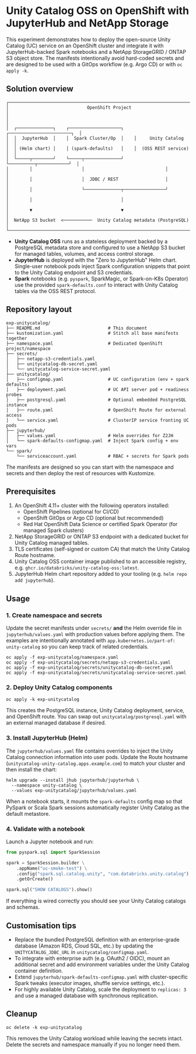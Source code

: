 # Unity Catalog OSS on OpenShift with JupyterHub and NetApp Storage

This experiment demonstrates how to deploy the open-source Unity Catalog (UC) service on an OpenShift
cluster and integrate it with JupyterHub-backed Spark notebooks and a NetApp StorageGRID / ONTAP S3
object store.  The manifests intentionally avoid hard-coded secrets and are designed to be used with
a GitOps workflow (e.g. Argo CD) or with `oc apply -k`.

## Solution overview

```
┌────────────────────────────────────────────────────────────────────────────┐
│                              OpenShift Project                              │
│                                                                            │
│  ┌──────────────┐    ┌────────────────────┐    ┌────────────────────────┐  │
│  │  JupyterHub  │    │  Spark Cluster/Op  │    │     Unity Catalog      │  │
│  │ (Helm chart) │    │ (spark-defaults)   │    │  (OSS REST service)    │  │
│  └─────┬────────┘    └─────┬──────────────┘    └──────────┬────────────┘  │
│        │                   │                               │               │
│        │                   │  JDBC / REST                  │               │
│        │                   └──────────────┬────────────────┘               │
│        │                                  │                                │
│        ▼                                  ▼                                │
│  NetApp S3 bucket  <───────────  Unity Catalog metadata (PostgreSQL)       │
└────────────────────────────────────────────────────────────────────────────┘
```

* **Unity Catalog OSS** runs as a stateless deployment backed by a PostgreSQL metadata store and
  configured to use a NetApp S3 bucket for managed tables, volumes, and access control storage.
* **JupyterHub** is deployed with the "Zero to JupyterHub" Helm chart. Single-user notebook pods
  inject Spark configuration snippets that point to the Unity Catalog endpoint and S3 credentials.
* **Spark** notebooks (e.g. `pyspark`, SparkMagic, or Spark-on-K8s Operator) use the provided
  `spark-defaults.conf` to interact with Unity Catalog tables via the OSS REST protocol.

## Repository layout

```
exp-unitycatalog/
├── README.md                          # This document
├── kustomization.yaml                 # Stitch all base manifests together
├── namespace.yaml                     # Dedicated OpenShift project/namespace
├── secrets/
│   ├── netapp-s3-credentials.yaml
│   ├── unitycatalog-db-secret.yaml
│   └── unitycatalog-service-secret.yaml
├── unitycatalog/
│   ├── configmap.yaml                 # UC configuration (env + spark defaults)
│   ├── deployment.yaml                # UC API server pod + readiness probes
│   ├── postgresql.yaml                # Optional embedded PostgreSQL instance
│   ├── route.yaml                     # OpenShift Route for external access
│   └── service.yaml                   # ClusterIP service fronting UC pods
├── jupyterhub/
│   ├── values.yaml                    # Helm overrides for Z2JH
│   └── spark-defaults-configmap.yaml  # Inject Spark config + env vars
└── spark/
    └── serviceaccount.yaml            # RBAC + secrets for Spark pods
```

The manifests are designed so you can start with the namespace and secrets and then deploy the rest of
resources with Kustomize.

## Prerequisites

1. An OpenShift 4.11+ cluster with the following operators installed:
   * OpenShift Pipelines (optional for CI/CD)
   * OpenShift GitOps or Argo CD (optional but recommended)
   * Red Hat OpenShift Data Science or certified Spark Operator (for managed Spark clusters)
2. NetApp StorageGRID or ONTAP S3 endpoint with a dedicated bucket for Unity Catalog managed tables.
3. TLS certificates (self-signed or custom CA) that match the Unity Catalog Route hostname.
4. Unity Catalog OSS container image published to an accessible registry, e.g.
   `ghcr.io/databricks/unity-catalog-oss:latest`.
5. JupyterHub Helm chart repository added to your tooling (e.g. `helm repo add jupyterhub`).

## Usage

### 1. Create namespace and secrets

Update the secret manifests under `secrets/` **and** the Helm override file in `jupyterhub/values.yaml`
with production values before applying them. The examples are intentionally annotated with
`app.kubernetes.io/part-of: unity-catalog` so you can keep track of related credentials.

```
oc apply -f exp-unitycatalog/namespace.yaml
oc apply -f exp-unitycatalog/secrets/netapp-s3-credentials.yaml
oc apply -f exp-unitycatalog/secrets/unitycatalog-db-secret.yaml
oc apply -f exp-unitycatalog/secrets/unitycatalog-service-secret.yaml
```

### 2. Deploy Unity Catalog components

```
oc apply -k exp-unitycatalog
```

This creates the PostgreSQL instance, Unity Catalog deployment, service, and OpenShift route. You can
swap out `unitycatalog/postgresql.yaml` with an external managed database if desired.

### 3. Install JupyterHub (Helm)

The `jupyterhub/values.yaml` file contains overrides to inject the Unity Catalog connection
information into user pods. Update the Route hostname (`unitycatalog-unity-catalog.apps.example.com`)
to match your cluster and then install the chart:

```
helm upgrade --install jhub jupyterhub/jupyterhub \
  --namespace unity-catalog \
  --values exp-unitycatalog/jupyterhub/values.yaml
```

When a notebook starts, it mounts the `spark-defaults` config map so that PySpark or Scala Spark
sessions automatically register Unity Catalog as the default metastore.

### 4. Validate with a notebook

Launch a Jupyter notebook and run:

```python
from pyspark.sql import SparkSession

spark = SparkSession.builder \
    .appName("uc-smoke-test") \
    .config("spark.sql.catalog.unity", "com.databricks.unity.catalog") \
    .getOrCreate()

spark.sql("SHOW CATALOGS").show()
```

If everything is wired correctly you should see your Unity Catalog catalogs and schemas.

## Customisation tips

* Replace the bundled PostgreSQL definition with an enterprise-grade database (Amazon RDS, Cloud
  SQL, etc.) by updating the `UNITYCATALOG_JDBC_URL` in `unitycatalog/configmap.yaml`.
* To integrate with enterprise auth (e.g. OAuth2 / OIDC), mount an additional secret and add
  environment variables under the Unity Catalog container definition.
* Extend `jupyterhub/spark-defaults-configmap.yaml` with cluster-specific Spark tweaks (executor
  images, shuffle service settings, etc.).
* For highly available Unity Catalog, scale the deployment to `replicas: 3` and use a managed
  database with synchronous replication.

## Cleanup

```
oc delete -k exp-unitycatalog
```

This removes the Unity Catalog workload while leaving the secrets intact. Delete the secrets and
namespace manually if you no longer need them.

